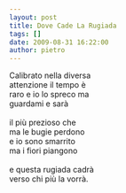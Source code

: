 ```yaml
---
layout: post
title: Dove Cade La Rugiada
tags: []
date: 2009-08-31 16:22:00
author: pietro
---
```

Calibrato nella diversa<br/>attenzione il tempo è<br/>raro e io lo spreco ma<br/>guardami e sarà<br/><br/>il più prezioso che<br/>ma le bugie perdono<br/>e io sono smarrito<br/>ma i fiori piangono<br/><br/>e questa rugiada cadrà<br/>verso chi più la vorrà.
